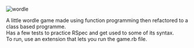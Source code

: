 ![wordle](https://user-images.githubusercontent.com/62222824/181411454-47fbb61d-2ef1-4376-ab14-1f1c797d38a4.gif)

A little wordle game made using function programming then refactored to a class based programme.  
Has a few tests to practice RSpec and get used to some of its syntax.  
To run, use an extension that lets you run the game.rb file.
